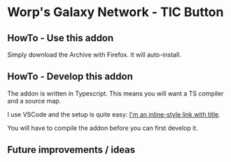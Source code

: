 # Worp's Galaxy Network - TIC Button

## HowTo - Use this addon

Simply download the Archive with Firefox. It will auto-install.

## HowTo - Develop this addon

The addon is written in Typescript. This means you will want a TS compiler and a source map.

I use VSCode and the setup is quite easy: [I'm an inline-style link with title](https://code.visualstudio.com/docs/typescript/typescript-compiling).

You will have to compile the addon before you can first develop it.

## Future improvements / ideas
